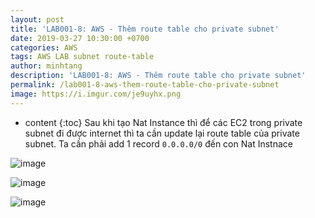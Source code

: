```yaml
---
layout: post
title: 'LAB001-8: AWS - Thêm route table cho private subnet'
date: 2019-03-27 10:30:00 +0700
categories: AWS
tags: AWS LAB subnet route-table
author: minhtang
description: 'LAB001-8: AWS - Thêm route table cho private subnet'
permalink: /lab001-8-aws-them-route-table-cho-private-subnet
image: https://i.imgur.com/je9uyhx.png
---
```


* content
{:toc}
Sau khi tạo Nat Instance thì để các EC2 trong private subnet đi được internet thì ta cần update lại route table của private subnet. Ta cần phải add 1 record `0.0.0.0/0` đến con Nat Instnace



![image](https://user-images.githubusercontent.com/27756008/54733040-d83e9300-4bc9-11e9-9e69-cd54286236e4.png)


![image](https://user-images.githubusercontent.com/27756008/54733050-ec829000-4bc9-11e9-8b98-aa13f7e5aa83.png)

![image](https://user-images.githubusercontent.com/27756008/54733052-f60bf800-4bc9-11e9-9370-79f77a3f7367.png)

